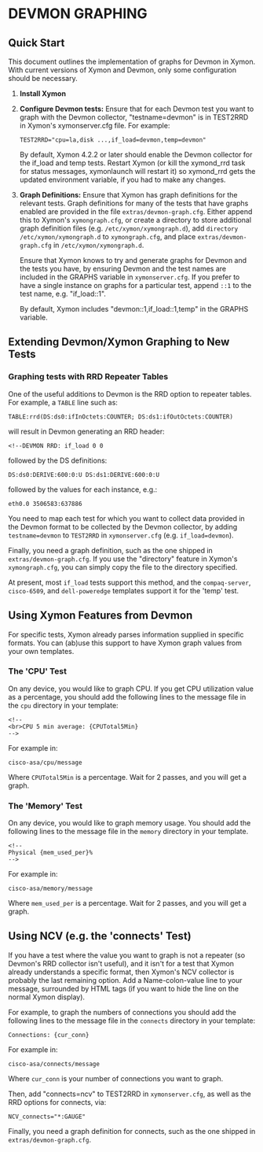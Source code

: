 # DEVMON GRAPHING 

## Quick Start

This document outlines the implementation of graphs for Devmon in Xymon. With current versions of Xymon and Devmon, only some configuration should be necessary.

1. **Install Xymon**
2. **Configure Devmon tests:** Ensure that for each Devmon test you want to graph with the Devmon collector, "testname=devmon" is in TEST2RRD in Xymon's xymonserver.cfg file. For example:

    ```plaintext
    TEST2RRD="cpu=la,disk ...,if_load=devmon,temp=devmon"
    ```

    By default, Xymon 4.2.2 or later should enable the Devmon collector for the if_load and temp tests. Restart Xymon (or kill the xymond_rrd task for status messages, xymonlaunch will restart it) so xymond_rrd gets the updated environment variable, if you had to make any changes.
  
3. **Graph Definitions:** Ensure that Xymon has graph definitions for the relevant tests. Graph definitions for many of the tests that have graphs enabled are provided in the file `extras/devmon-graph.cfg`. Either append this to Xymon's `xymongraph.cfg`, or create a directory to store additional graph definition files (e.g. `/etc/xymon/xymongraph.d`), add `directory /etc/xymon/xymongraph.d` to `xymongraph.cfg`, and place `extras/devmon-graph.cfg` in `/etc/xymon/xymongraph.d`.

    Ensure that Xymon knows to try and generate graphs for Devmon and the tests you have, by ensuring Devmon and the test names are included in the GRAPHS variable in `xymonserver.cfg`. If you prefer to have a single instance on graphs for a particular test, append `::1` to the test name, e.g. "if_load::1".

    By default, Xymon includes "devmon::1,if_load::1,temp" in the GRAPHS variable.

 
## Extending Devmon/Xymon Graphing to New Tests

### Graphing tests with RRD Repeater Tables

One of the useful additions to Devmon is the RRD option to repeater tables. For example, a `TABLE` line such as:

```plaintext
TABLE:rrd(DS:ds0:ifInOctets:COUNTER; DS:ds1:ifOutOctets:COUNTER)
```

will result in Devmon generating an RRD header:

```plaintext
<!--DEVMON RRD: if_load 0 0
```

followed by the DS definitions:

```plaintext
DS:ds0:DERIVE:600:0:U DS:ds1:DERIVE:600:0:U
```

followed by the values for each instance, e.g.:

```plaintext
eth0.0 3506583:637886
```

You need to map each test for which you want to collect data provided in the Devmon format to be collected by the Devmon collector, by adding `testname=devmon` to `TEST2RRD` in `xymonserver.cfg` (e.g. `if_load=devmon`).

Finally, you need a graph definition, such as the one shipped in `extras/devmon-graph.cfg`. If you use the "directory" feature in Xymon's `xymongraph.cfg`, you can simply copy the file to the directory specified.

At present, most `if_load` tests support this method, and the `compaq-server`, `cisco-6509`, and `dell-poweredge` templates support it for the 'temp' test.


## Using Xymon Features from Devmon
For specific tests, Xymon already parses information supplied in specific formats. You can (ab)use this support to have Xymon graph values from your own templates.

### The 'CPU' Test
On any device, you would like to graph CPU.
If you get CPU utilization value as a percentage, you should add the following lines to the message file in the `cpu` directory in your template:
```plaintext
<!--
<br>CPU 5 min average: {CPUTotal5Min}
-->
```

For example in:
```
cisco-asa/cpu/message
```

Where `CPUTotal5Min` is a percentage.
Wait for 2 passes, and you will get a graph.

### The 'Memory' Test
On any device, you would like to graph memory usage.
You should add the following lines to the message file in the `memory` directory in your template.
```plaintext
<!-- 
Physical {mem_used_per}%
-->    
```

For example in:
```
cisco-asa/memory/message
```

Where `mem_used_per` is a percentage.
Wait for 2 passes, and you will get a graph.

## Using NCV (e.g. the 'connects' Test)

If you have a test where the value you want to graph is not a repeater (so Devmon's RRD collector isn't useful), and it isn't for a test that Xymon already understands a specific format, then Xymon's NCV collector is probably the last remaining option. Add a Name-colon-value line to your message, surrounded by HTML tags (if you want to hide the line on the normal Xymon display).

For example, to graph the numbers of connections you should add the following lines to the message file in the `connects` directory in your template:

```plaintext
Connections: {cur_conn}
```

For example in:

```
cisco-asa/connects/message
```

Where `cur_conn` is your number of connections you want to graph.

Then, add "connects=ncv" to TEST2RRD in `xymonserver.cfg`, as well as the RRD options for connects, via:

```plaintext
NCV_connects="*:GAUGE"
```

Finally, you need a graph definition for connects, such as the one shipped in `extras/devmon-graph.cfg`.
